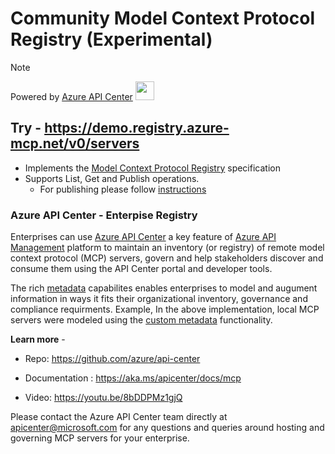 # Community Model Context Protocol Registry (Experimental)
> [!NOTE]
> Powered by [Azure API Center](https://learn.microsoft.com/en-us/azure/api-center/register-discover-mcp-server) <img src="https://apidev.gallerycdn.vsassets.io/extensions/apidev/azure-api-center/1.1.2025051305/1747194036358/Microsoft.VisualStudio.Services.Icons.Default" width="30" height="30">

## Try - https://demo.registry.azure-mcp.net/v0/servers

- Implements the [Model Context Protocol Registry](https://github.com/modelcontextprotocol/registry/blob/main/api/README.md) specification
- Supports List, Get and Publish operations. 
    - For publishing please follow [instructions](https://github.com/modelcontextprotocol/registry/blob/main/tools/publisher/README.md)

### Azure API Center - Enterpise Registry
Enterprises can use [Azure API Center](https://github.com/azure/api-center) a key feature of [Azure API Management](https://learn.microsoft.com/en-us/azure/api-management/api-management-key-concepts) platform to maintain an inventory (or registry) of remote model context protocol (MCP) servers, govern and help stakeholders discover and consume them using the API Center portal and developer tools. 

The rich [metadata](https://learn.microsoft.com/en-us/azure/api-center/metadata) capabilites enables enterprises to model and augument information in ways it fits their organizational inventory, governance and compliance requirments. Example, In the above implementation, local MCP servers were modeled using the [custom metadata](https://learn.microsoft.com/en-us/azure/api-center/metadata#custom-metadata)  functionality.

**Learn more** -
- Repo: https://github.com/azure/api-center

- Documentation : https://aka.ms/apicenter/docs/mcp

- Video: https://youtu.be/8bDDPMz1gjQ

Please contact the Azure API Center team directly at apicenter@microsoft.com for any questions and queries around hosting and governing MCP servers for your enterprise.   